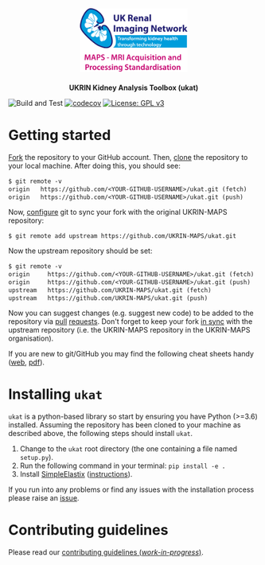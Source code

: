 <h2 align="center"><img src="images/logo.png" height="128"></h2>
<p align="center"><strong>UKRIN Kidney Analysis Toolbox (ukat) </strong></p>

![Build and Test](https://github.com/UKRIN-MAPS/ukat/workflows/Build%20and%20Test/badge.svg?branch=master)
[![codecov](https://codecov.io/gh/UKRIN-MAPS/ukat/branch/master/graph/badge.svg?token=QJ9DQONJBP)](https://codecov.io/gh/UKRIN-MAPS/ukat)
[![License: GPL v3](https://img.shields.io/badge/License-GPLv3-blue.svg)](https://www.gnu.org/licenses/gpl-3.0)

# Getting started
[Fork](https://help.github.com/en/github/getting-started-with-github/fork-a-repo) the repository to your GitHub account. Then, [clone](https://help.github.com/en/github/getting-started-with-github/fork-a-repo#step-2-create-a-local-clone-of-your-fork) the repository to your local machine. After doing this, you should see:

    $ git remote -v
    origin   https://github.com/<YOUR-GITHUB-USERNAME>/ukat.git (fetch)
    origin   https://github.com/<YOUR-GITHUB-USERNAME>/ukat.git (push)

Now, [configure](https://help.github.com/en/github/getting-started-with-github/fork-a-repo#step-3-configure-git-to-sync-your-fork-with-the-original-spoon-knife-repository) git to sync your fork with the original UKRIN-MAPS repository:

    $ git remote add upstream https://github.com/UKRIN-MAPS/ukat.git

Now the upstream repository should be set:

    $ git remote -v
    origin     https://github.com/<YOUR-GITHUB-USERNAME>/ukat.git (fetch)
    origin     https://github.com/<YOUR-GITHUB-USERNAME>/ukat.git (push)
    upstream   https://github.com/UKRIN-MAPS/ukat.git (fetch)
    upstream   https://github.com/UKRIN-MAPS/ukat.git (push)

Now you can suggest changes (e.g. suggest new code) to be added to the repository via [pull](https://help.github.com/en/github/getting-started-with-github/github-glossary#pull-request) [requests](https://help.github.com/en/github/collaborating-with-issues-and-pull-requests/creating-a-pull-request-from-a-fork). Don't forget to keep your fork [in sync](https://help.github.com/en/github/collaborating-with-issues-and-pull-requests/syncing-a-fork) with the upstream repository (i.e. the UKRIN-MAPS repository in the UKRIN-MAPS organisation).

If you are new to git/GitHub you may find the following cheat sheets handy ([web](https://github.github.com/training-kit/downloads/github-git-cheat-sheet/), [pdf](https://github.github.com/training-kit/downloads/github-git-cheat-sheet.pdf)).

# Installing `ukat`

`ukat` is a python-based library so start by ensuring you have Python (>=3.6) installed. Assuming the repository has been cloned to your machine as described above, the following steps should install `ukat`.

1. Change to the `ukat` root directory (the one containing a file named `setup.py`).
2. Run the following command in your terminal: `pip install -e . `
3. Install [SimpleElastix](https://simpleelastix.github.io/) ([instructions](https://simpleelastix.readthedocs.io/GettingStarted.html)).

If you run into any problems or find any issues with the installation process please raise an [issue](https://github.com/UKRIN-MAPS/ukat/issues).

# Contributing guidelines
Please read our [contributing guidelines (*work-in-progress*)](.github/CONTRIBUTING.md).
